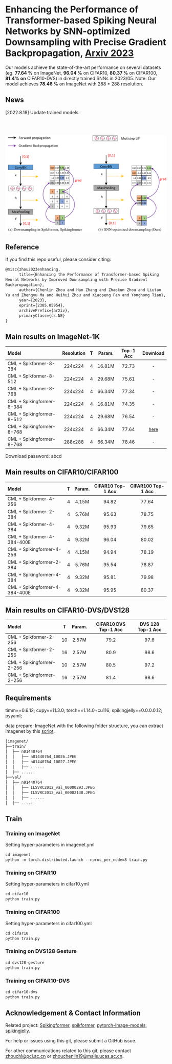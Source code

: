 # Enhancing the Performance of Transformer-based Spiking Neural Networks by SNN-optimized Downsampling with Precise Gradient Backpropagation, [Arxiv 2023](https://arxiv.org/abs/2305.05954)
Our models achieve the state-of-the-art performance on several datasets (eg. **77.64 %** on ImageNet, **96.04 %** on CIFAR10, **80.37 %** on CIFAR100, **81.4% on** CIFAR10-DVS) in directly trained SNNs in 2023/05. Note: Our model achieves **78.46 %** on ImageNet with 288 * 288 resolution.

## News
[2022.8.18] Update trained models.

<br>
<br>
<p align="center">
<img src="https://github.com/zhouchenlin2096/Spikingformer-CML/blob/master/imgs/SNN-optimized-downsampling.png">
</p>

## Reference
If you find this repo useful, please consider citing:
```
@misc{zhou2023enhancing,
      title={Enhancing the Performance of Transformer-based Spiking Neural Networks by Improved Downsampling with Precise Gradient Backpropagation}, 
      author={Chenlin Zhou and Han Zhang and Zhaokun Zhou and Liutao Yu and Zhengyu Ma and Huihui Zhou and Xiaopeng Fan and Yonghong Tian},
      year={2023},
      eprint={2305.05954},
      archivePrefix={arXiv},
      primaryClass={cs.NE}
}
```

## Main results on ImageNet-1K

| Model                     | Resolution| T     |  Param.     |Top-1 Acc| Download |
| :---                     | :---:     | :---: | :---:        |:---:    | :---:    |
| CML + Spikformer-8-384    | 224x224   | 4     |  16.81M     |72.73    |     -    |
| CML + Spikformer-8-512    | 224x224   | 4     |  29.68M     |75.61    |     -    |
| CML + Spikformer-8-768    | 224x224   | 4     |  66.34M     |77.34    |     -    |
| CML + Spikingformer-8-384 | 224x224   | 4     |  16.81M     |74.35    |     -    |
| CML + Spikingformer-8-512 | 224x224   | 4     |  29.68M     |76.54    |     -    |
| CML + Spikingformer-8-768 | 224x224   | 4     |  66.34M     |77.64    | [here](https://pan.baidu.com/s/1uTq6aPMknwb2PjDZ3J4g5g) |
| CML + Spikingformer-8-768 | 288x288   | 4     |  66.34M     |78.46    |     -    |

Download password: abcd

## Main results on CIFAR10/CIFAR100

| Model                      | T      |  Param.     | CIFAR10 Top-1 Acc |CIFAR100 Top-1 Acc|
| :---                      | :---:  | :---:       |  :---:            |:---: |
| CML + Spikformer-4-256     | 4      |  4.15M      | 94.82             |77.64  |
| CML + Spikformer-2-384     | 4      |  5.76M      | 95.63             |78.75  |
| CML + Spikformer-4-384     | 4      |  9.32M      | 95.93             |79.65  |
| CML + Spikformer-4-384-400E  | 4         |  9.32M | 96.04             |80.02  |
| CML + Spikingformer-4-256  | 4      |  4.15M      | 94.94             |78.19  |
| CML + Spikingformer-2-384  | 4      |  5.76M      | 95.54             |78.87  |
| CML + Spikingformer-4-384  | 4      |  9.32M      | 95.81             |79.98  |
| CML + Spikingformer-4-384-400E  | 4      |  9.32M     | 95.95         |80.37  |

## Main results on CIFAR10-DVS/DVS128

| Model                     | T      |  Param.     |  CIFAR10 DVS Top-1 Acc  | DVS 128 Top-1 Acc|
| :---                     | :---:  | :---:       | :---:                   |:---:             |
| CML + Spikformer-2-256    | 10     |  2.57M      | 79.2                    | 97.6             |
| CML + Spikformer-2-256    | 16     |  2.57M      | 80.9                    | 98.6             |
| CML + Spikingformer-2-256 | 10     |  2.57M      | 80.5                    | 97.2             |
| CML + Spikingformer-2-256 | 16     |  2.57M      | 81.4                    | 98.6             |


## Requirements
timm==0.6.12; cupy==11.3.0; torch==1.14.0+cu116; spikingjelly==0.0.0.0.12; pyyaml;

data prepare: ImageNet with the following folder structure, you can extract imagenet by this [script](https://gist.github.com/BIGBALLON/8a71d225eff18d88e469e6ea9b39cef4).
```
│imagenet/
├──train/
│  ├── n01440764
│  │   ├── n01440764_10026.JPEG
│  │   ├── n01440764_10027.JPEG
│  │   ├── ......
│  ├── ......
├──val/
│  ├── n01440764
│  │   ├── ILSVRC2012_val_00000293.JPEG
│  │   ├── ILSVRC2012_val_00002138.JPEG
│  │   ├── ......
│  ├── ......
```

## Train
### Training  on ImageNet
Setting hyper-parameters in imagenet.yml

```
cd imagenet
python -m torch.distributed.launch --nproc_per_node=8 train.py
```

### Training  on CIFAR10
Setting hyper-parameters in cifar10.yml
```
cd cifar10
python train.py
```

### Training  on CIFAR100
Setting hyper-parameters in cifar100.yml
```
cd cifar10
python train.py
```

### Training  on DVS128 Gesture
```
cd dvs128-gesture
python train.py
```

### Training  on CIFAR10-DVS
```
cd cifar10-dvs
python train.py
```

## Acknowledgement & Contact Information
Related project: [Spikingformer](https://github.com/zhouchenlin2096/Spikingformer), [spikformer](https://github.com/ZK-Zhou/spikformer), [pytorch-image-models](https://github.com/huggingface/pytorch-image-models), [spikingjelly](https://github.com/fangwei123456/spikingjelly).

For help or issues using this git, please submit a GitHub issue.

For other communications related to this git, please contact zhouchl@pcl.ac.cn or zhouchenlin19@mails.ucas.ac.cn.
